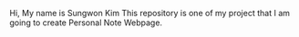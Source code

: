 Hi, My name is Sungwon Kim
This repository is one of my project that I am going to create Personal Note Webpage.
